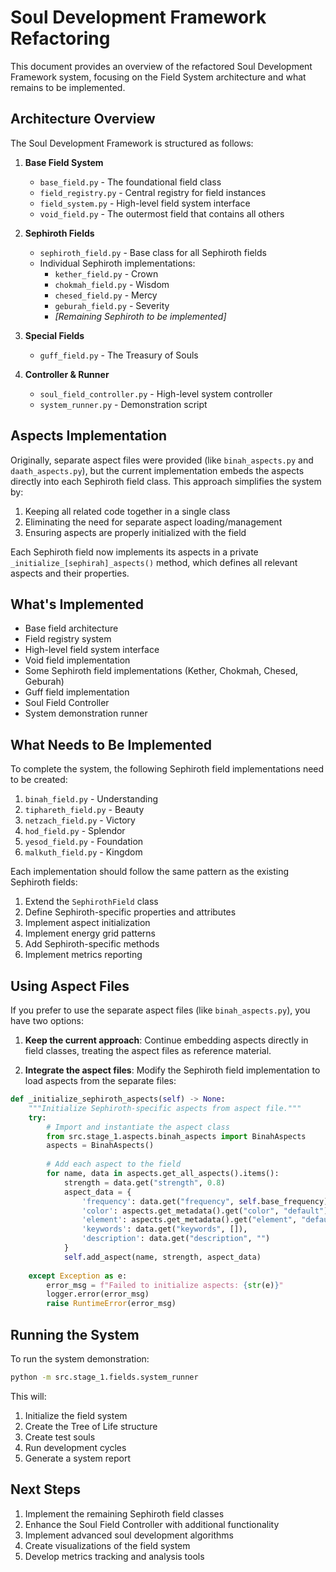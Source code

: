 # Soul Development Framework Refactoring

This document provides an overview of the refactored Soul Development Framework system, focusing on the Field System architecture and what remains to be implemented.

## Architecture Overview

The Soul Development Framework is structured as follows:

1. **Base Field System**
   - `base_field.py` - The foundational field class
   - `field_registry.py` - Central registry for field instances
   - `field_system.py` - High-level field system interface
   - `void_field.py` - The outermost field that contains all others

2. **Sephiroth Fields**
   - `sephiroth_field.py` - Base class for all Sephiroth fields
   - Individual Sephiroth implementations:
     - `kether_field.py` - Crown
     - `chokmah_field.py` - Wisdom
     - `chesed_field.py` - Mercy
     - `geburah_field.py` - Severity
     - _[Remaining Sephiroth to be implemented]_

3. **Special Fields**
   - `guff_field.py` - The Treasury of Souls

4. **Controller & Runner**
   - `soul_field_controller.py` - High-level system controller 
   - `system_runner.py` - Demonstration script

## Aspects Implementation

Originally, separate aspect files were provided (like `binah_aspects.py` and `daath_aspects.py`), but the current implementation embeds the aspects directly into each Sephiroth field class. This approach simplifies the system by:

1. Keeping all related code together in a single class
2. Eliminating the need for separate aspect loading/management
3. Ensuring aspects are properly initialized with the field

Each Sephiroth field now implements its aspects in a private `_initialize_[sephirah]_aspects()` method, which defines all relevant aspects and their properties.

## What's Implemented

- Base field architecture
- Field registry system
- High-level field system interface
- Void field implementation
- Some Sephiroth field implementations (Kether, Chokmah, Chesed, Geburah)
- Guff field implementation
- Soul Field Controller
- System demonstration runner

## What Needs to Be Implemented

To complete the system, the following Sephiroth field implementations need to be created:

1. `binah_field.py` - Understanding
2. `tiphareth_field.py` - Beauty
3. `netzach_field.py` - Victory
4. `hod_field.py` - Splendor
5. `yesod_field.py` - Foundation
6. `malkuth_field.py` - Kingdom

Each implementation should follow the same pattern as the existing Sephiroth fields:

1. Extend the `SephirothField` class
2. Define Sephiroth-specific properties and attributes
3. Implement aspect initialization 
4. Implement energy grid patterns
5. Add Sephiroth-specific methods
6. Implement metrics reporting

## Using Aspect Files

If you prefer to use the separate aspect files (like `binah_aspects.py`), you have two options:

1. **Keep the current approach**: Continue embedding aspects directly in field classes, treating the aspect files as reference material.

2. **Integrate the aspect files**: Modify the Sephiroth field implementation to load aspects from the separate files:

```python
def _initialize_sephiroth_aspects(self) -> None:
    """Initialize Sephiroth-specific aspects from aspect file."""
    try:
        # Import and instantiate the aspect class
        from src.stage_1.aspects.binah_aspects import BinahAspects
        aspects = BinahAspects()
        
        # Add each aspect to the field
        for name, data in aspects.get_all_aspects().items():
            strength = data.get("strength", 0.8)
            aspect_data = {
                'frequency': data.get("frequency", self.base_frequency),
                'color': aspects.get_metadata().get("color", "default"),
                'element': aspects.get_metadata().get("element", "default"),
                'keywords': data.get("keywords", []),
                'description': data.get("description", "")
            }
            self.add_aspect(name, strength, aspect_data)
            
    except Exception as e:
        error_msg = f"Failed to initialize aspects: {str(e)}"
        logger.error(error_msg)
        raise RuntimeError(error_msg)
```

## Running the System

To run the system demonstration:

```bash
python -m src.stage_1.fields.system_runner
```

This will:
1. Initialize the field system
2. Create the Tree of Life structure
3. Create test souls
4. Run development cycles
5. Generate a system report

## Next Steps

1. Implement the remaining Sephiroth field classes
2. Enhance the Soul Field Controller with additional functionality
3. Implement advanced soul development algorithms
4. Create visualizations of the field system
5. Develop metrics tracking and analysis tools